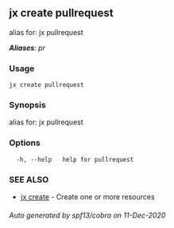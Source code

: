 ## jx create pullrequest

alias for: jx pullrequest

***Aliases**: pr*

### Usage

```
jx create pullrequest
```

### Synopsis

alias for: jx pullrequest

### Options

```
  -h, --help   help for pullrequest
```

### SEE ALSO

* [jx create](jx_create.md)	 - Create one or more resources

###### Auto generated by spf13/cobra on 11-Dec-2020
